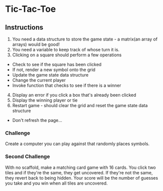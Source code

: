 # Tic-Tac-Toe

## Instructions
1) You need a data structure to store the game state - a matrix(an array of arrays) would be good!
2) You need a variable to keep track of whose turn it is.
3) Clicking on a square should perform a few operations
  * Check to see if the square has been clicked
  * If not, render a new symbol onto the grid
  * Update the game state data structure
  * Change the current player
  * Invoke function that checks to see if there is a winner  
4) Display an error if you click a box that's already been clicked
5) Display the winning player or tie
6) Restart game - should clear the grid and reset the game state data structure
  * Don't refresh the page...

### Challenge
Create a computer you can play against that randomly places symbols.

### Second Challenge
With no scaffold, make a matching card game with 16 cards. You click two tiles and if they're the same, they get uncovered. If they're not the same, they revert back to being hidden. Your score will be the number of guesses you take and you win when all tiles are uncovered. 
